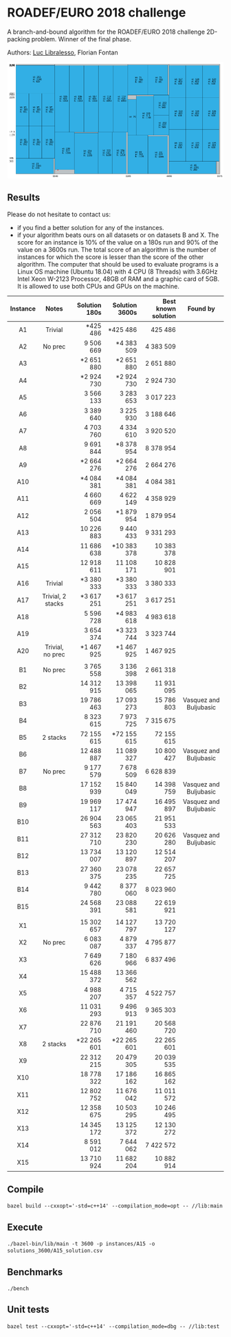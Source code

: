 # ROADEF/EURO 2018 challenge

A branch-and-bound algorithm for the ROADEF/EURO 2018 challenge 2D-packing problem. Winner of the final phase.

Authors: [Luc Libralesso](https://github.com/librallu), Florian Fontan

![Example](example.png?raw=true "Title")

## Results

Please do not hesitate to contact us:
* if you find a better solution for any of the instances.
* if your algorithm beats ours on all datasets or on datasets B and X. The score for an instance is 10% of the value on a 180s run and 90% of the value on a 3600s run. The total score of an algorithm is the number of instances for which the score is lesser than the score of the other algorithm. The computer that should be used to evaluate programs is a Linux OS machine (Ubuntu 18.04) with 4 CPU (8 Threads) with 3.6GHz Intel Xeon W-2123 Processor, 48GB of RAM and a graphic card of 5GB. It is allowed to use both CPUs and GPUs on the machine.  

| Instance  |        Notes       | Solution 180s | Solution 3600s | Best known solution |          Found by          |
| :-------: | :----------------: | ------------: | -------------: | ------------------: | :------------------------: |
| A1        | Trivial            |      *425 486 |       *425 486 |             425 486 |                            |
| A2        | No prec            |     9 506 669 |     *4 383 509 |           4 383 509 |                            |
| A3        |                    |    *2 651 880 |     *2 651 880 |           2 651 880 |                            |
| A4        |                    |    *2 924 730 |     *2 924 730 |           2 924 730 |                            |
| A5        |                    |     3 566 133 |      3 283 653 |           3 017 223 |                            |
| A6        |                    |     3 389 640 |      3 225 930 |           3 188 646 |                            |
| A7        |                    |     4 703 760 |      4 334 610 |           3 920 520 |                            |
| A8        |                    |     9 691 844 |     *8 378 954 |           8 378 954 |                            |
| A9        |                    |    *2 664 276 |     *2 664 276 |           2 664 276 |                            |
| A10       |                    |    *4 084 381 |     *4 084 381 |           4 084 381 |                            |
| A11       |                    |     4 660 669 |      4 622 149 |           4 358 929 |                            |
| A12       |                    |     2 056 504 |     *1 879 954 |           1 879 954 |                            |
| A13       |                    |    10 226 883 |      9 440 433 |           9 331 293 |                            |
| A14       |                    |    11 686 638 |    *10 383 378 |          10 383 378 |                            |
| A15       |                    |    12 918 611 |     11 108 171 |          10 828 901 |                            |
| A16       | Trivial            |    *3 380 333 |     *3 380 333 |           3 380 333 |                            |
| A17       | Trivial, 2 stacks  |    *3 617 251 |     *3 617 251 |           3 617 251 |                            |
| A18       |                    |     5 596 728 |     *4 983 618 |           4 983 618 |                            |
| A19       |                    |     3 654 374 |     *3 323 744 |           3 323 744 |                            |
| A20       | Trivial, no prec   |    *1 467 925 |     *1 467 925 |           1 467 925 |                            |
|           |                    |               |                |                     |                            |
| B1        | No prec            |     3 765 558 |      3 136 398 |           2 661 318 |                            |
| B2        |                    |    14 312 915 |     13 398 065 |          11 931 095 |                            |
| B3        |                    |    19 786 463 |     17 093 273 |          15 786 803 | Vasquez and Buljubasic     |
| B4        |                    |     8 323 615 |      7 973 725 |           7 315 675 |                            |
| B5        | 2 stacks           |    72 155 615 |    *72 155 615 |          72 155 615 |                            |
| B6        |                    |    12 488 887 |     11 089 327 |          10 800 427 | Vasquez and Buljubasic     |
| B7        | No prec            |     9 177 579 |      7 678 509 |           6 628 839 |                            |
| B8        |                    |    17 152 939 |     15 840 049 |          14 398 759 | Vasquez and Buljubasic     |
| B9        |                    |    19 969 117 |     17 474 947 |          16 495 897 | Vasquez and Buljubasic     |
| B10       |                    |    26 904 563 |     23 065 403 |          21 951 533 |                            |
| B11       |                    |    27 312 710 |     23 820 230 |          20 626 280 | Vasquez and Buljubasic     |
| B12       |                    |    13 734 007 |     13 120 897 |          12 514 207 |                            |
| B13       |                    |    27 360 375 |     23 078 235 |          22 657 725 |                            |
| B14       |                    |     9 442 780 |      8 377 060 |           8 023 960 |                            |
| B15       |                    |    24 568 391 |     23 088 581 |          22 619 921 |                            |
|           |                    |               |                |                     |                            |
| X1        |                    |    15 302 657 |     14 127 797 |          13 720 127 |                            |
| X2        | No prec            |     6 083 087 |      4 879 337 |           4 795 877 |                            |
| X3        |                    |     7 649 626 |      7 180 966 |           6 837 496 |                            |
| X4        |                    |    15 488 372 |     13 366 562 |                     |                            |
| X5        |                    |     4 988 207 |      4 715 357 |           4 522 757 |                            |
| X6        |                    |    11 031 293 |      9 496 913 |           9 365 303 |                            |
| X7        |                    |    22 876 710 |     21 191 460 |          20 568 720 |                            |
| X8        | 2 stacks           |   *22 265 601 |    *22 265 601 |          22 265 601 |                            |
| X9        |                    |    22 312 215 |     20 479 305 |          20 039 535 |                            |
| X10       |                    |    18 778 322 |     17 186 162 |          16 865 162 |                            |
| X11       |                    |    12 802 752 |     11 676 042 |          11 011 572 |                            |
| X12       |                    |    12 358 675 |     10 503 295 |          10 246 495 |                            |
| X13       |                    |    14 345 172 |     13 125 372 |          12 130 272 |                            |
| X14       |                    |     8 591 012 |      7 644 062 |           7 422 572 |                            |
| X15       |                    |    13 710 924 |     11 682 204 |          10 882 914 |                            |

## Compile

```
bazel build --cxxopt='-std=c++14' --compilation_mode=opt -- //lib:main
```

## Execute

```
./bazel-bin/lib/main -t 3600 -p instances/A15 -o solutions_3600/A15_solution.csv
```

## Benchmarks

```
./bench
```

## Unit tests

```
bazel test --cxxopt='-std=c++14' --compilation_mode=dbg -- //lib:test
```

